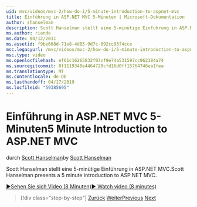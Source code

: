 ```yaml
---
uid: mvc/videos/mvc-2/how-do-i/5-minute-introduction-to-aspnet-mvc
title: Einführung in ASP.NET MVC 5-Minuten | Microsoft-Dokumentation
author: shanselman
description: Scott Hanselman stellt eine 5-minütige Einführung in ASP.NET MVC.
ms.author: riande
ms.date: 04/12/2011
ms.assetid: f9be608d-71e8-4d85-9d7c-092cc95f4cce
msc.legacyurl: /mvc/videos/mvc-2/how-do-i/5-minute-introduction-to-aspnet-mvc
msc.type: video
ms.openlocfilehash: ef61c16265832f07cf9e74a531597cc962184a74
ms.sourcegitcommit: 0f1119340e4464720cfd16d0ff15764746ea1fea
ms.translationtype: MT
ms.contentlocale: de-DE
ms.lasthandoff: 04/17/2019
ms.locfileid: "59385695"
---
```

# <a name="5-minute-introduction-to-aspnet-mvc"></a><span data-ttu-id="0577a-103">Einführung in ASP.NET MVC 5-Minuten</span><span class="sxs-lookup"><span data-stu-id="0577a-103">5 Minute Introduction to ASP.NET MVC</span></span>

<span data-ttu-id="0577a-104">durch [Scott Hanselman](https://github.com/shanselman)</span><span class="sxs-lookup"><span data-stu-id="0577a-104">by [Scott Hanselman](https://github.com/shanselman)</span></span>

<span data-ttu-id="0577a-105">Scott Hanselman stellt eine 5-minütige Einführung in ASP.NET MVC.</span><span class="sxs-lookup"><span data-stu-id="0577a-105">Scott Hanselman presents a 5 minute introduction to ASP.NET MVC.</span></span>

[<span data-ttu-id="0577a-106">&#9654;Sehen Sie sich Video (8 Minuten)</span><span class="sxs-lookup"><span data-stu-id="0577a-106">&#9654; Watch video (8 minutes)</span></span>](https://channel9.msdn.com/Blogs/ASP-NET-Site-Videos/5-minute-introduction-to-aspnet-mvc)

> [!div class="step-by-step"]
> <span data-ttu-id="0577a-107">[Zurück](aspnet-mvc-2-render-action.md)
> [Weiter](how-to-best-learn-asp-net-mvc.md)</span><span class="sxs-lookup"><span data-stu-id="0577a-107">[Previous](aspnet-mvc-2-render-action.md)
[Next](how-to-best-learn-asp-net-mvc.md)</span></span>
